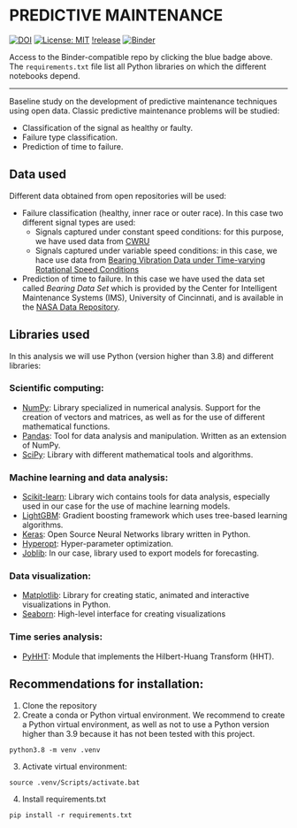 # PREDICTIVE MAINTENANCE 
[![DOI](https://zenodo.org/badge/364837516.svg)](https://zenodo.org/badge/latestdoi/364837516) [![License: MIT](https://img.shields.io/badge/License-MIT-yellow.svg)](https://github.com/judithspd/predictive-maintenance/blob/master/LICENSE) [!release](https://img.shields.io/github/v/release/judithspd/predictive-maintenance) [![Binder](http://mybinder.org/badge_logo.svg)](https://mybinder.org/v2/gh/judithspd/predictive-maintenance/master) 

Access to the Binder-compatible repo by clicking the blue badge above. The `requirements.txt` file list all Python libraries on which the different notebooks
depend.

---
Baseline study on the development of predictive maintenance techniques using open data. Classic predictive maintenance problems will be studied:
- Classification of the signal as healthy or faulty.
- Failure type classification.
- Prediction of time to failure.

## Data used
Different data obtained from open repositories will be used:
- Failure classification (healthy, inner race or outer race). In this case two different signal types are used:
    - Signals captured under constant speed conditions: for this purpose, we have used data from [CWRU](https://csegroups.case.edu/bearingdatacenter/pages/welcome-case-western-reserve-university-bearing-data-center-website)
    - Signals captured under variable speed conditions: in this case, we hace use data from [Bearing Vibration Data under Time-varying Rotational Speed Conditions](https://data.mendeley.com/datasets/v43hmbwxpm/1)
- Prediction of time to failure. In this case we have used the data set called _Bearing Data Set_ which is provided by the Center for Intelligent Maintenance Systems (IMS), University of Cincinnati, and is available in the [NASA Data Repository](https://ti.arc.nasa.gov/tech/dash/groups/pcoe/prognostic-data-repository/).

## Libraries used 
In this analysis we will use Python (version higher than 3.8) and different libraries: 
### Scientific computing:
- [NumPy](https://numpy.org/): Library specialized in numerical analysis. Support for the creation of vectors and matrices, as well as for the use of different mathematical functions.
- [Pandas](https://pandas.pydata.org/): Tool for data analysis and manipulation. Written as an extension of NumPy.
- [SciPy](https://www.scipy.org/): Library with different mathematical tools and algorithms.
### Machine learning and data analysis:
- [Scikit-learn](https://scikit-learn.org/stable/): Library wich contains tools for data analysis, especially used in our case for the use of machine learning models. 
- [LightGBM](https://lightgbm.readthedocs.io/en/latest/): Gradient boosting framework which uses tree-based learning algorithms.
- [Keras](https://keras.io/): Open Source Neural Networks library written in Python.
- [Hyperopt](http://hyperopt.github.io/hyperopt/): Hyper-parameter optimization.
- [Joblib](https://joblib.readthedocs.io/en/latest/): In our case, library used to export models for forecasting.
### Data visualization:
- [Matplotlib](https://matplotlib.org/): Library for creating static, animated and interactive visualizations in Python.
- [Seaborn](https://seaborn.pydata.org/): High-level interface for creating visualizations
### Time series analysis:
- [PyHHT](https://pyhht.readthedocs.io/en/latest/tutorials.html): Module that implements the Hilbert-Huang Transform (HHT).

## Recommendations for installation:
1. Clone the repository
2. Create a conda or Python virtual environment. We recommend to create a Python virtual environment, as well as not to use a Python version higher than 3.9 because it has not been tested with this project.
```
python3.8 -m venv .venv
```
3. Activate virtual environment:
```
source .venv/Scripts/activate.bat
```
4. Install requirements.txt
```
pip install -r requirements.txt
```
